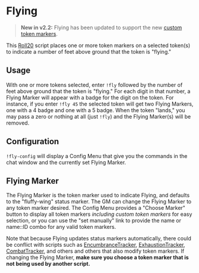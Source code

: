# Flying

> **New in v2.2:** Flying has been updated to support the new [custom token markers](https://wiki.roll20.net/Custom_Token_Markers).

This  [Roll20](http://roll20.net/) script places one or more token markers on a selected token(s) to indicate a number of feet above ground that the token is "flying."

## Usage
With one or more tokens selected, enter `!fly` followed by the number of feet above ground that the token is "flying." For each digit in that number, a Flying Marker will appear with a badge for the digit on the token. For instance, if you enter `!fly 45` the selected token will get two Flying Markers, one with a 4 badge and one with a 5 badge. When the token "lands," you may pass a zero or nothing at all (just `!fly`) and the Flying Marker(s) will be removed.

## Configuration

`!fly-config` will display a Config Menu that give you the commands in the chat window and the currently set Flying Marker.

## Flying Marker

The Flying Marker is the token marker used to indicate Flying, and defaults to the "fluffy-wing" status marker. The GM can change the Flying Marker to any token marker desired. The Config Menu provides a "Choose Marker" button to display all token markers *including custom token markers* for easy selection, or you can use the "set manually" link to provide the name or name::ID combo for any valid token markers.

Note that because Flying updates status markers automatically, there could be conflict with scripts such as [EncumbranceTracker](https://github.com/blawson69/EncumbranceTracker), [ExhaustionTracker](https://github.com/blawson69/ExhaustionTracker), [CombatTracker](https://github.com/vicberg/Combattracker), and others and others that also modify token markers. If changing the Flying Marker, **make sure you choose a token marker that is not being used by another script.**
